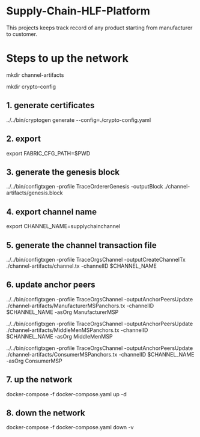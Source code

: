 # Supply-Chain-HLF-Platform

This projects keeps track record of any product starting from manufacturer to customer.

# Steps to up the network

mkdir channel-artifacts

mkdir crypto-config

## 1. generate certificates

../../bin/cryptogen generate --config=./crypto-config.yaml


## 2. export

export FABRIC_CFG_PATH=$PWD

## 3. generate the genesis block

../../bin/configtxgen -profile TraceOrdererGenesis -outputBlock ./channel-artifacts/genesis.block

## 4. export channel name

export CHANNEL_NAME=supplychainchannel

## 5. generate the channel transaction file

../../bin/configtxgen -profile TraceOrgsChannel -outputCreateChannelTx ./channel-artifacts/channel.tx -channelID $CHANNEL_NAME

## 6. update anchor peers

../../bin/configtxgen -profile TraceOrgsChannel -outputAnchorPeersUpdate ./channel-artifacts/ManufacturerMSPanchors.tx -channelID $CHANNEL_NAME -asOrg ManufacturerMSP

../../bin/configtxgen -profile TraceOrgsChannel -outputAnchorPeersUpdate ./channel-artifacts/MiddleMenMSPanchors.tx -channelID $CHANNEL_NAME -asOrg MiddleMenMSP

../../bin/configtxgen -profile TraceOrgsChannel -outputAnchorPeersUpdate ./channel-artifacts/ConsumerMSPanchors.tx -channelID $CHANNEL_NAME -asOrg ConsumerMSP

## 7. up the network

docker-compose -f docker-compose.yaml up -d

## 8. down the network

docker-compose -f docker-compose.yaml down -v

